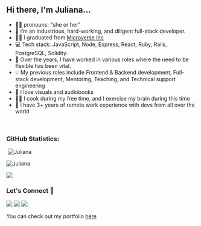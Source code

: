 
## Hi there, I'm Juliana... 
- 👩‍💻 pronouns: "she or her"
- 🔭 I’m an industrious, hard-working, and diligent full-stack developer.
- 👩‍🎓 I graduated from [Microverse Inc](https://github.com/microverseinc)
- :computer: Tech stack: JavaScript, Node, Express, React, Ruby, Rails, PostgreSQL, Solidity.
- 🌱 Over the years, I have worked in various roles where the need to be flexible has been vital.
- 💡 My previous roles include Frontend & Backend development, Full-stack development, Mentoring, Teaching, and Technical support engineering
- :book: I love visuals and audiobooks
- 👩‍🍳 I cook during my free time, and I exercise my brain during this time
- 💪 I have 3+ years of remote work experience with devs from all over the world


<!--START_SECTION:waka-->

<!--END_SECTION:waka-->

<br>

<h3 align="left">GitHub Statistics:</h3>

<p align="left">&nbsp;<img src="https://github-readme-stats.vercel.app/api?username=julie-ify&show_icons=true&theme=vue&locale=en" alt="Juliana" /></p>

<p align="left"><img src="https://github-readme-streak-stats.herokuapp.com/?user=julie-ify&theme=vue" alt="Juliana" /></p>

<p align="left"><img src="https://github-readme-stats.vercel.app/api/top-langs/?username=julie-ify&layout=compact&theme=vue"</p>

<h3 align="left">Let's Connect 🤝</h3>
<div align="left">
<a target="_blank"
href="https://www.linkedin.com/in/e-ifionu/"><img
src="https://img.shields.io/badge/-LinkedIn-0077b5?style=for-the-badge&logo=LinkedIn&logoColor=white"></img></a> <a target="_blank"
href="mailto:julieifionu@gmail.com"><img
src="https://img.shields.io/badge/-Gmail-D14836?style=for-the-badge&logo=Gmail&logoColor=white"></img></a> <a target="_blank"
href="https://twitter.com/juliana_ifionu"><img
src="https://img.shields.io/badge/-Twitter-1DA1F2?style=for-the-badge&logo=Twitter&logoColor=white"></img></a>
<div/>

<p align="left">You can check out my portfolio <a target="_blank" href="https://julianaifionu.netlify.app/" color="green">here</a></p>
